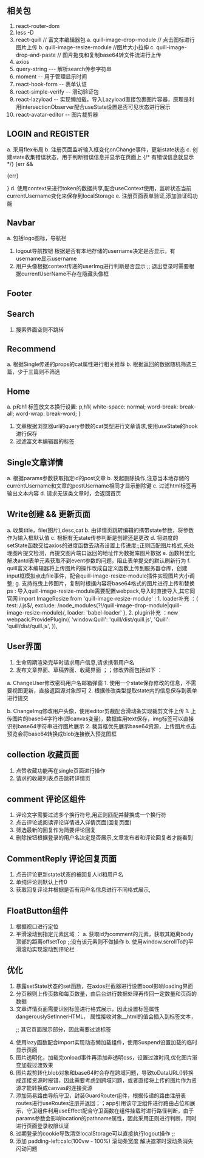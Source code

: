 

## 相关包
  1. react-router-dom
  2. less -D
  3. react-quill // 富文本编辑器包
    a. quill-image-drop-module // 点击图标进行图片上传
    b. quill-image-resize-module //图片大小拉伸
    c. quill-image-drop-and-paste // 图片拖曳和复制base64转文件流进行上传
  4. axios
  5. query-string --- 解析search传参字符串
  6. moment -- 用于管理显示时间
  7. react-hook-form  -- 表单认证
  8. react-simple-verify  --  滑动验证包
  9. react-lazyload  --  实现懒加载，导入Lazyload直接包裹图片容器，原理是利用intersectionObserver配合useState设置是否可见状态进行展示
  10. react-avatar-editor -- 图片裁剪器 

## LOGIN and REGISTER
  a. 采用flex布局
  b. 注册页面监听输入框变化onChange事件，更新state状态
  c. 创建state收集错误状态，用于判断错误信息并显示在页面上
  {/* 有错误信息就显示 */}
        {err && <p>{err}</p>}
  d. 使用context来进行token的数据共享,配合useContext使用，监听状态当前currentUsername变化来保存到localStorage
  e. 注册页面表单验证,添加验证码功能

## Navbar
  a. 包括logo图标，导航栏
  1. logout导航按钮 根据是否有本地存储的username决定是否显示，有username显示username
  2. 用户头像根据context传递的userImg进行判断是否显示 ;; 退出登录时需要根据currentUserName不存在隐藏头像框

## Footer
## Search
  1. 搜索界面空则不跳转
  
## Recommend
  a. 根据Single传递的props的cat属性进行相关推荐
  b. 根据返回的数据随机筛选三篇，少于三篇则不筛选

## Home
  a. p和h1 标签放文本换行设置:
  p,h1{
    white-space: normal;
    word-break: break-all;
    word-wrap: break-word;
  }
  1. 文章根据浏览器url的query参数的cat类型进行文章请求,使用useState的hook进行保存
  2. 过滤富文本编辑器的标签

## Single文章详情
  a. 根据params参数获取指定id的post文章
  b. 发起删除操作,注意当本地存储的currentUsername和文章的postUsername相同才显示删除键
  c. 过滤html标签再输出文本内容
  d. 请求无该类文章时，会返回首页

## Write创建 && 更新页面
  a. 收集title，file(图片),desc,cat
  b. 由详情页跳转编辑的携带state参数，将参数作为输入框默认值
  c. 根据有无state传参判断是创建还是更改
  d. 将进度的setState函数交给axios的进度函数去动态设置上传进度;;正则匹配图片格式,先处理图片提交检测，再提交图片端口返回的地址作为数据库图片数据
  e. 函数柯里化解决antd表单元素获取不到event参数的问题，阻止表单提交的默认刷新行为
  f. quill富文本编辑器将上传图片的操作改成自定义函数上传到服务器仓库，创建input框模拟点击file事件，配合quill-image-resize-module插件实现图片大小调整;
  g. 支持拖曳上传图片，复制时根据内容将base64格式的图片进行上传和替换
  ps : 导入quill-image-resize-module需要配置webpack,导入时直接导入,其它同官网
    import ImageResize from 'quill-image-resize-module' :
    1. loader补充 ：{
          test: /\.js$/,
          exclude: /node_modules(?!\/quill-image-drop-module|quill-image-resize-module)/,
          loader: 'babel-loader'
        },
    2. plugin补充 ：new webpack.ProvidePlugin({
        'window.Quill': 'quill/dist/quill.js',
        'Quill': 'quill/dist/quill.js',
      }),


## User界面
  1. 生命周期渲染完毕时请求用户信息,请求携带用户名
  2. 发布文章界面、草稿界面、收藏界面 ；；修改界面包括如下 ：

  a.  ChangeUser修改密码用户名邮箱弹窗
    1. 使用一个state保存修改的信息，不需要视图更新，直接返回源对象即可
    2. 根据修改类型提取state内的信息保存到表单进行提交

  b. ChangeImg修改用户头像，使用editor剪裁配合滑动条实现裁剪文件上传
    1. 上传图片的base64字符串(即canvas变量)，数据库用text保存，img标签可以直接识别base64字符串进行图片展示
    2. 裁剪框优先展示base64资源，上传图片点击预览会将base64转换成blob连接嵌入预览图框

## collection 收藏页面
  1. 点赞收藏功能再在single页面进行操作
  2. 请求的收藏列表点击跳转详情页

## comment 评论区组件
  1. 评论文字需要过滤多个换行符号,用正则匹配并替换成一个换行符
  2. 点击评论或阅读评论详情进入详情页面(回复页面)
  3. 筛选最新的回复作为简要评论回复
  4. 删除按钮根据登录的用户名决定是否展示,文章发布者和评论回复者才能看到

## CommentReply 评论回复页面
  1. 点击评论更新state状态的被回复人id和用户名
  2. 单纯评论则默认上传0
  3. 获取回复评论并根据是否有用户名信息进行不同格式展示,

## FloatButton组件
  1. 根据视口进行定位
  2. 平滑滚动到指定元素区域 ：
    a. 获取id为comment的元素，获取其距离body顶部的距离offsetTop ;;没有该元素则不做操作
    b. 使用window.scrollTo的平滑滚动实现滚动到评论栏

## 优化
  1. 暴露setState状态的set函数，在axios拦截器进行设置bool影响loading界面
  2. 分页器则上传页数和每页数量，由后台进行数据处理再传回一定数量和页面的数据
  3. 文章详情页面需要识别标签进行格式展示，因此设置标签属性dangerouslySetInnerHTML， 属性接收对象__html的值会插入到标签文本，<p dangerouslySetInnerHTML={{__html:post?.desc}}> ;; 其它页面展示部分，因此需要过滤标签
  4. 使用lazy函数配合import实现动态懒加载组件，使用Suspend设置加载的临时显示页面
  5. 图片透明化，加载完onload事件再添加非透明css，设置过渡时间,优化图片渐变加载过渡效果
  6. 图片裁剪转化blob对象和base64时会存在跨域问题，导致toDataURL()转换成连接资源时报错，因此需要考虑到跨域问题，或者直接将上传的图片作为资源才能转换成canvas的连接资源
  7. 添加简易路由导航守卫，封装GuardRouter组件，根据传递的路由注册表routes进行useRoutes注册并返回；；app引用该守卫组件进行路由占位和展示，守卫组件利用useEffect配合守卫函数在组件挂载时进行路径判断，由于params参数会影响location的pathname属性，因此采用正则进行判断，同时进行页面登录权限认证
  8. 过期登录的cookie导致清空localStorage可以直接执行logout操作 ;;
  9. 添加 padding-left:calc(100vw - 100%) 滚动条宽度 解决遮罩时滚动条消失闪动问题